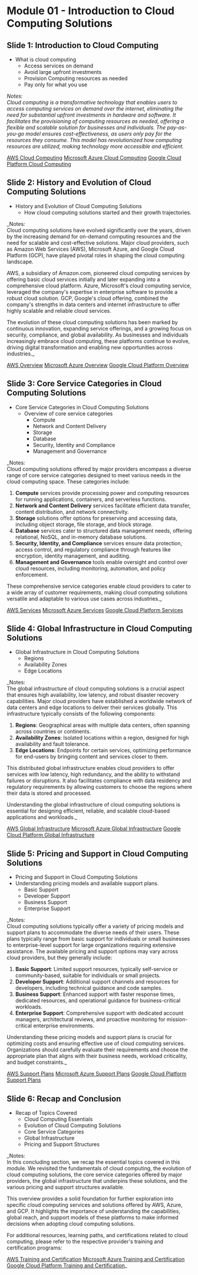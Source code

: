 # Module 01 - Introduction to Cloud Computing Solutions

## Slide 1: Introduction to Cloud Computing

- What is cloud computing
  - Access services on demand
  - Avoid large upfront investments
  - Provision Computing resources as needed
  - Pay only for what you use

_Notes:  
Cloud computing is a transformative technology that enables users to access computing services on demand over the internet, eliminating the need for substantial upfront investments in hardware and software. It facilitates the provisioning of computing resources as needed, offering a flexible and scalable solution for businesses and individuals. The pay-as-you-go model ensures cost-effectiveness, as users only pay for the resources they consume. This model has revolutionized how computing resources are utilized, making technology more accessible and efficient._

[AWS Cloud Computing](https://aws.amazon.com/what-is-cloud-computing/)
[Microsoft Azure Cloud Computing](https://azure.microsoft.com/en-us/overview/what-is-cloud-computing/)
[Google Cloud Platform Cloud Computing](https://cloud.google.com/learn/what-is-cloud-computing)

## Slide 2: History and Evolution of Cloud Computing Solutions

- History and Evolution of Cloud Computing Solutions
  - How cloud computing solutions started and their growth trajectories.

_Notes:  
Cloud computing solutions have evolved significantly over the years, driven by the increasing demand for on-demand computing resources and the need for scalable and cost-effective solutions. Major cloud providers, such as Amazon Web Services (AWS), Microsoft Azure, and Google Cloud Platform (GCP), have played pivotal roles in shaping the cloud computing landscape.

AWS, a subsidiary of Amazon.com, pioneered cloud computing services by offering basic cloud services initially and later expanding into a comprehensive cloud platform. Azure, Microsoft's cloud computing service, leveraged the company's expertise in enterprise software to provide a robust cloud solution. GCP, Google's cloud offering, combined the company's strengths in data centers and internet infrastructure to offer highly scalable and reliable cloud services.

The evolution of these cloud computing solutions has been marked by continuous innovation, expanding service offerings, and a growing focus on security, compliance, and global availability. As businesses and individuals increasingly embrace cloud computing, these platforms continue to evolve, driving digital transformation and enabling new opportunities across industries._

[AWS Overview](https://docs.aws.amazon.com/whitepapers/latest/aws-overview/introduction.html)
[Microsoft Azure Overview](https://azure.microsoft.com/en-us/overview/)
[Google Cloud Platform Overview](https://cloud.google.com/docs/overview)

## Slide 3: Core Service Categories in Cloud Computing Solutions

- Core Service Categories in Cloud Computing Solutions
  - Overview of core service categories
    - Compute
    - Network and Content Delivery
    - Storage
    - Database
    - Security, Identity and Compliance
    - Management and Governance

_Notes:  
Cloud computing solutions offered by major providers encompass a diverse range of core service categories designed to meet various needs in the cloud computing space. These categories include:

1. **Compute** services provide processing power and computing resources for running applications, containers, and serverless functions.
2. **Network and Content Delivery** services facilitate efficient data transfer, content distribution, and network connectivity.
3. **Storage** solutions offer options for preserving and accessing data, including object storage, file storage, and block storage.
4. **Database** services cater to structured data management needs, offering relational, NoSQL, and in-memory database solutions.
5. **Security, Identity, and Compliance** services ensure data protection, access control, and regulatory compliance through features like encryption, identity management, and auditing.
6. **Management and Governance** tools enable oversight and control over cloud resources, including monitoring, automation, and policy enforcement.

These comprehensive service categories enable cloud providers to cater to a wide array of customer requirements, making cloud computing solutions versatile and adaptable to various use cases across industries._

[AWS Services](https://aws.amazon.com/products/)
[Microsoft Azure Services](https://azure.microsoft.com/en-us/services/)
[Google Cloud Platform Services](https://cloud.google.com/products)

## Slide 4: Global Infrastructure in Cloud Computing Solutions

- Global Infrastructure in Cloud Computing Solutions
  - Regions
  - Availability Zones
  - Edge Locations

_Notes:  
The global infrastructure of cloud computing solutions is a crucial aspect that ensures high availability, low latency, and robust disaster recovery capabilities. Major cloud providers have established a worldwide network of data centers and edge locations to deliver their services globally. This infrastructure typically consists of the following components:

1. **Regions**: Geographical areas with multiple data centers, often spanning across countries or continents.
2. **Availability Zones**: Isolated locations within a region, designed for high availability and fault tolerance.
3. **Edge Locations**: Endpoints for certain services, optimizing performance for end-users by bringing content and services closer to them.

This distributed global infrastructure enables cloud providers to offer services with low latency, high redundancy, and the ability to withstand failures or disruptions. It also facilitates compliance with data residency and regulatory requirements by allowing customers to choose the regions where their data is stored and processed.

Understanding the global infrastructure of cloud computing solutions is essential for designing efficient, reliable, and scalable cloud-based applications and workloads._

[AWS Global Infrastructure](https://aws.amazon.com/about-aws/global-infrastructure/)
[Microsoft Azure Global Infrastructure](https://azure.microsoft.com/en-us/global-infrastructure/)
[Google Cloud Platform Global Infrastructure](https://cloud.google.com/about/locations)

## Slide 5: Pricing and Support in Cloud Computing Solutions

- Pricing and Support in Cloud Computing Solutions
- Understanding pricing models and available support plans.
  - Basic Support
  - Developer Support
  - Business Support
  - Enterprise Support

_Notes:  
Cloud computing solutions typically offer a variety of pricing models and support plans to accommodate the diverse needs of their users. These plans typically range from basic support for individuals or small businesses to enterprise-level support for large organizations requiring extensive assistance. The available pricing and support options may vary across cloud providers, but they generally include:

1. **Basic Support**: Limited support resources, typically self-service or community-based, suitable for individuals or small projects.
2. **Developer Support**: Additional support channels and resources for developers, including technical guidance and code samples.
3. **Business Support**: Enhanced support with faster response times, dedicated resources, and operational guidance for business-critical workloads.
4. **Enterprise Support**: Comprehensive support with dedicated account managers, architectural reviews, and proactive monitoring for mission-critical enterprise environments.

Understanding these pricing models and support plans is crucial for optimizing costs and ensuring effective use of cloud computing services. Organizations should carefully evaluate their requirements and choose the appropriate plan that aligns with their business needs, workload criticality, and budget constraints._

[AWS Support Plans](https://aws.amazon.com/premiumsupport/plans/)
[Microsoft Azure Support Plans](https://azure.microsoft.com/en-us/support/plans/)
[Google Cloud Platform Support Plans](https://cloud.google.com/support)

## Slide 6: Recap and Conclusion

- Recap of Topics Covered
  - Cloud Computing Essentials
  - Evolution of Cloud Computing Solutions
  - Core Service Categories
  - Global Infrastructure
  - Pricing and Support Structures

_Notes:  
In this concluding section, we recap the essential topics covered in this module. We revisited the fundamentals of cloud computing, the evolution of cloud computing solutions, the core service categories offered by major providers, the global infrastructure that underpins these solutions, and the various pricing and support structures available.

This overview provides a solid foundation for further exploration into specific cloud computing services and solutions offered by AWS, Azure, and GCP. It highlights the importance of understanding the capabilities, global reach, and support models of these platforms to make informed decisions when adopting cloud computing solutions.

For additional resources, learning paths, and certifications related to cloud computing, please refer to the respective provider's training and certification programs:

[AWS Training and Certification](https://aws.amazon.com/training/)
[Microsoft Azure Training and Certification](https://docs.microsoft.com/en-us/learn/certifications/browse/?resource_type=certification&products=azure)
[Google Cloud Platform Training and Certification](https://cloud.google.com/certification)_

